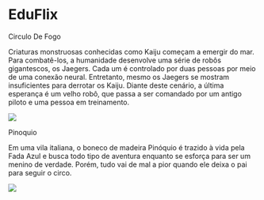 # EduFlix

Circulo De Fogo

Criaturas monstruosas conhecidas como Kaiju começam a emergir do mar. Para combatê-los, a humanidade desenvolve uma série de robôs gigantescos, os Jaegers. Cada um é controlado por duas pessoas por meio de uma conexão neural. Entretanto, mesmo os Jaegers se mostram insuficientes para derrotar os Kaiju. Diante deste cenário, a última esperança é um velho robô, que passa a ser comandado por um antigo piloto e uma pessoa em treinamento.


![](https://media1.tenor.com/m/fk2fjov6ra4AAAAd/jaeger-pacific-rim.gif)


Pinoquio

Em uma vila italiana, o boneco de madeira Pinóquio é trazido à vida pela Fada Azul e busca todo tipo de aventura enquanto se esforça para ser um menino de verdade. Porém, tudo vai de mal a pior quando ele deixa o pai para seguir o circo.


![](https://media1.tenor.com/m/eGqOV9go-PgAAAAd/amazed-pinocchio.gif)
